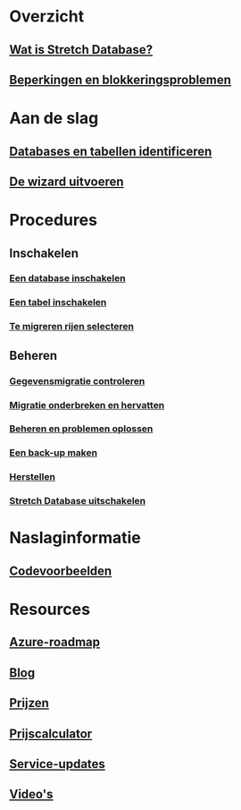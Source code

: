 # Overzicht
## [Wat is Stretch Database?](/sql/sql-server/stretch-database/stretch-database)
## [Beperkingen en blokkeringsproblemen](/sql/sql-server/stretch-database/limitations-for-stretch-database)

# Aan de slag
## [Databases en tabellen identificeren](/sql/sql-server/stretch-database/stretch-database-databases-and-tables-stretch-database-advisor)
## [De wizard uitvoeren](/sql/sql-server/stretch-database/get-started-by-running-the-enable-database-for-stretch-wizard)

# Procedures
## Inschakelen
### [Een database inschakelen](/sql/sql-server/stretch-database/enable-stretch-database-for-a-database)
### [Een tabel inschakelen](/sql/sql-server/stretch-database/enable-stretch-database-for-a-table)
### [Te migreren rijen selecteren](/sql/sql-server/stretch-database/select-rows-to-migrate-by-using-a-filter-function-stretch-database)
## Beheren
### [Gegevensmigratie controleren](/sql/sql-server/stretch-database/monitor-and-troubleshoot-data-migration-stretch-database)
### [Migratie onderbreken en hervatten](/sql/sql-server/stretch-database/pause-and-resume-data-migration-stretch-database)
### [Beheren en problemen oplossen](/sql/sql-server/stretch-database/manage-and-troubleshoot-stretch-database)
### [Een back-up maken](/sql/sql-server/stretch-database/backup-stretch-enabled-databases-stretch-database)
### [Herstellen](/sql/sql-server/stretch-database/restore-stretch-enabled-databases-stretch-database)
### [Stretch Database uitschakelen](/sql/sql-server/stretch-database/disable-stretch-database-and-bring-back-remote-data)

# Naslaginformatie
## [Codevoorbeelden](https://azure.microsoft.com/en-us/resources/samples/?service=sql-server-database)

# Resources
## [Azure-roadmap](https://azure.microsoft.com/roadmap/)
## [Blog](https://blogs.technet.microsoft.com/dataplatforminsider/tag/stretch-database/)
## [Prijzen](https://azure.microsoft.com/pricing/details/sql-server-stretch-database/)
## [Prijscalculator](https://azure.microsoft.com/pricing/calculator/)
## [Service-updates](https://azure.microsoft.com/updates/?product=sql-server-stretch-database)
## [Video's](https://azure.microsoft.com/documentation/videos/index/?services=sql-server-stretch-database)
